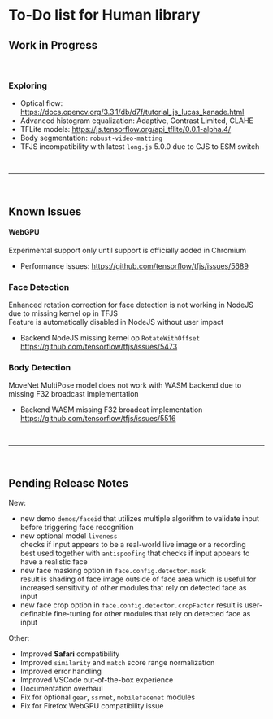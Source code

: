 # To-Do list for Human library

## Work in Progress

<br>

### Exploring

- Optical flow: <https://docs.opencv.org/3.3.1/db/d7f/tutorial_js_lucas_kanade.html>
- Advanced histogram equalization: Adaptive, Contrast Limited, CLAHE
- TFLite models: <https://js.tensorflow.org/api_tflite/0.0.1-alpha.4/>
- Body segmentation: `robust-video-matting`
- TFJS incompatibility with latest `long.js` 5.0.0 due to CJS to ESM switch

<br><hr><br>

## Known Issues

#### WebGPU

Experimental support only until support is officially added in Chromium

- Performance issues:
  <https://github.com/tensorflow/tfjs/issues/5689>

### Face Detection

Enhanced rotation correction for face detection is not working in NodeJS due to missing kernel op in TFJS  
Feature is automatically disabled in NodeJS without user impact  

- Backend NodeJS missing kernel op `RotateWithOffset`  
  <https://github.com/tensorflow/tfjs/issues/5473>  

### Body Detection

MoveNet MultiPose model does not work with WASM backend due to missing F32 broadcast implementation

- Backend WASM missing F32 broadcat implementation  
  <https://github.com/tensorflow/tfjs/issues/5516>  

<br><hr><br>

## Pending Release Notes

New:
- new demo `demos/faceid` that utilizes multiple algorithm  to validate input before triggering face recognition
- new optional model `liveness`  
  checks if input appears to be a real-world live image or a recording  
  best used together with `antispoofing` that checks if input appears to have a realistic face
- new face masking option in `face.config.detector.mask`  
  result is shading of face image outside of face area which is useful for increased sensitivity of other modules that rely on detected face as input 
- new face crop option in `face.config.detector.cropFactor`
  result is user-definable fine-tuning for other modules that rely on detected face as input 

Other:
- Improved **Safari** compatibility
- Improved `similarity` and `match` score range normalization
- Improved error handling
- Improved VSCode out-of-the-box experience
- Documentation overhaul
- Fix for optional `gear`, `ssrnet`, `mobilefacenet` modules
- Fix for Firefox WebGPU compatibility issue
